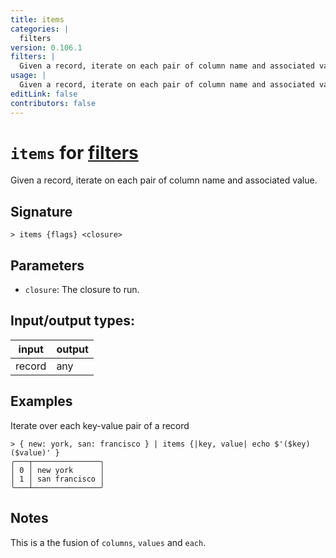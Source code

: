 ```yaml
---
title: items
categories: |
  filters
version: 0.106.1
filters: |
  Given a record, iterate on each pair of column name and associated value.
usage: |
  Given a record, iterate on each pair of column name and associated value.
editLink: false
contributors: false
---
```

<!-- This file is automatically generated. Please edit the command in https://github.com/nushell/nushell instead. -->

# `items` for [filters](/commands/categories/filters.md)

<div class='command-title'>Given a record, iterate on each pair of column name and associated value.</div>

## Signature

```> items {flags} <closure>```

## Parameters

 -  `closure`: The closure to run.


## Input/output types:

| input  | output |
| ------ | ------ |
| record | any    |
## Examples

Iterate over each key-value pair of a record
```nu
> { new: york, san: francisco } | items {|key, value| echo $'($key) ($value)' }
╭───┬───────────────╮
│ 0 │ new york      │
│ 1 │ san francisco │
╰───┴───────────────╯

```

## Notes
This is a the fusion of `columns`, `values` and `each`.